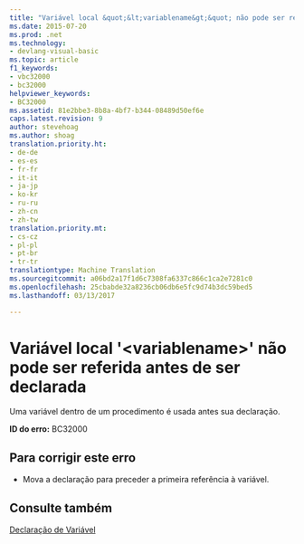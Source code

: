 ```yaml
---
title: "Variável local &quot;&lt;variablename&gt;&quot; não pode ser referida antes de ser declarada | Documentos do Microsoft"
ms.date: 2015-07-20
ms.prod: .net
ms.technology:
- devlang-visual-basic
ms.topic: article
f1_keywords:
- vbc32000
- bc32000
helpviewer_keywords:
- BC32000
ms.assetid: 81e2bbe3-8b8a-4bf7-b344-08489d50ef6e
caps.latest.revision: 9
author: stevehoag
ms.author: shoag
translation.priority.ht:
- de-de
- es-es
- fr-fr
- it-it
- ja-jp
- ko-kr
- ru-ru
- zh-cn
- zh-tw
translation.priority.mt:
- cs-cz
- pl-pl
- pt-br
- tr-tr
translationtype: Machine Translation
ms.sourcegitcommit: a06bd2a17f1d6c7308fa6337c866c1ca2e7281c0
ms.openlocfilehash: 25cbabde32a8236cb06db6e5fc9d74b3dc59bed5
ms.lasthandoff: 03/13/2017

---
```

# <a name="local-variable-39ltvariablenamegt39-cannot-be-referred-to-before-it-is-declared"></a>Variável local '&lt;variablename&gt;' não pode ser referida antes de ser declarada
Uma variável dentro de um procedimento é usada antes sua declaração.  
  
 **ID do erro:** BC32000  
  
## <a name="to-correct-this-error"></a>Para corrigir este erro  
  
-   Mova a declaração para preceder a primeira referência à variável.  
  
## <a name="see-also"></a>Consulte também  
 [Declaração de Variável](../../visual-basic/programming-guide/language-features/variables/variable-declaration.md)
